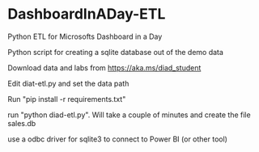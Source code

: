 # DashboardInADay-ETL
Python ETL for Microsofts Dashboard in a Day 

Python script for creating a sqlite database out of the demo data 

Download data and labs from https://aka.ms/diad_student

Edit diat-etl.py and set the data path

Run "pip install -r requirements.txt"

run "python diad-etl.py". Will take a couple of minutes and create the file sales.db

use a odbc driver for sqlite3 to connect to Power BI (or other tool)